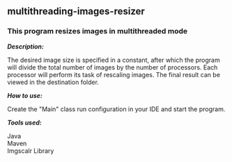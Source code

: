 
## multithreading-images-resizer

### This program resizes images in multithreaded mode

***Description:***

The desired image size is specified in a constant, 
after which the program will divide the total number of images 
by the number of processors. Each processor will perform its task of rescaling images. 
The final result can be viewed in the destination folder.

***How to use:***

Create the "Main" class run configuration in your IDE and start the program.

***Tools used:***

Java <br/>
Maven <br/>
Imgscalr Library <br/>
